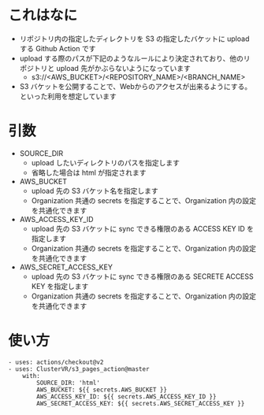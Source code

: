# これはなに
- リポジトリ内の指定したディレクトリを S3 の指定したバケットに upload する Github Action です
- upload する際のパスが下記のようなルールにより決定されており、他のリポジトリと upload 先がかぶらないようになっています
    - s3://<AWS_BUCKET>/<REPOSITORY_NAME>/<BRANCH_NAME>
- S3 バケットを公開することで、Webからのアクセスが出来るようにする。といった利用を想定しています

# 引数
- SOURCE_DIR
    - upload したいディレクトリのパスを指定します
    - 省略した場合は html が指定されます
- AWS_BUCKET
    - upload 先の S3 バケット名を指定します
    - Organization 共通の secrets を指定することで、Organization 内の設定を共通化できます
- AWS_ACCESS_KEY_ID
    - upload 先の S3 バケットに sync できる権限のある ACCESS KEY ID を指定します
    - Organization 共通の secrets を指定することで、Organization 内の設定を共通化できます
- AWS_SECRET_ACCESS_KEY
    - upload 先の S3 バケットに sync できる権限のある SECRETE ACCESS KEY を指定します
    - Organization 共通の secrets を指定することで、Organization 内の設定を共通化できます

# 使い方
```
- uses: actions/checkout@v2
- uses: ClusterVR/s3_pages_action@master
    with:
        SOURCE_DIR: 'html'
        AWS_BUCKET: ${{ secrets.AWS_BUCKET }}
        AWS_ACCESS_KEY_ID: ${{ secrets.AWS_ACCESS_KEY_ID }}
        AWS_SECRET_ACCESS_KEY: ${{ secrets.AWS_SECRET_ACCESS_KEY }}
```
